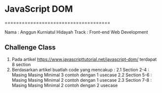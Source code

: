 # JavaScript DOM
=====================================

Nama : Anggun Kurniatul Hidayah
Track : Front-end Web Development

## Challenge Class
1. Pada artikel https://www.javascripttutorial.net/javascript-dom/ terdapat 8 section
2. Berdasarkan artikel buatlah code yang mencakup :
2.1 Section 2-4 : Masing Masing Minimal 3 contoh dengan 1 usecase
2.2 Section 5-6 : Masing Masing Minimal 2 contoh dengan 1 usecase
2.3 Section 7-8 : Masing Masing Minimal 2 contoh dengan 2 usecase